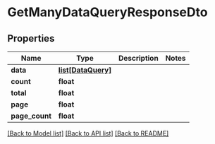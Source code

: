 # GetManyDataQueryResponseDto

## Properties
Name | Type | Description | Notes
------------ | ------------- | ------------- | -------------
**data** | [**list[DataQuery]**](DataQuery.md) |  | 
**count** | **float** |  | 
**total** | **float** |  | 
**page** | **float** |  | 
**page_count** | **float** |  | 

[[Back to Model list]](../README.md#documentation-for-models) [[Back to API list]](../README.md#documentation-for-api-endpoints) [[Back to README]](../README.md)

